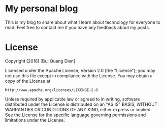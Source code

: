 # My personal blog
This is my blog to share about what I learn about technology for everyone to read. Feel free to contact me if you have any feedback about my posts.

# License
Copyright [2016] [Bui Quang Dien]

Licensed under the Apache License, Version 2.0 (the "License");
you may not use this file except in compliance with the License.
You may obtain a copy of the License at

    http://www.apache.org/licenses/LICENSE-2.0

Unless required by applicable law or agreed to in writing, software
distributed under the License is distributed on an "AS IS" BASIS,
WITHOUT WARRANTIES OR CONDITIONS OF ANY KIND, either express or implied.
See the License for the specific language governing permissions and
limitations under the License.
